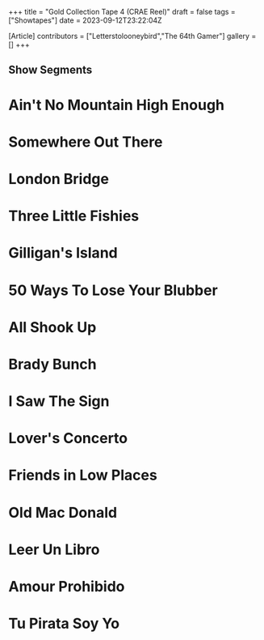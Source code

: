 +++
title = "Gold Collection Tape 4 (CRAE Reel)"
draft = false
tags = ["Showtapes"]
date = 2023-09-12T23:22:04Z

[Article]
contributors = ["Letterstolooneybird","The 64th Gamer"]
gallery = []
+++
<h2> Show Segments </h2>

# Ain't No Mountain High Enough
# Somewhere Out There
# London Bridge
# Three Little Fishies
# Gilligan's Island
# 50 Ways To Lose Your Blubber
# All Shook Up
# Brady Bunch
# I Saw The Sign
# Lover's Concerto
# Friends in Low Places
# Old Mac Donald
# Leer Un Libro
# Amour Prohibido
# Tu Pirata Soy Yo